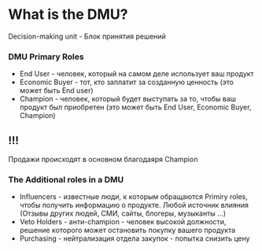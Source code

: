 # What is the DMU?

Decision-making unit - Блок принятия решений

### DMU Primary Roles
- End User - человек, который на самом деле использует ваш продукт
- Economic Buyer - тот, кто заплатит за созданную ценность (это может быть End user)
- Champion - человек, который будет выступать за то, чтобы ваш продукт был приобретен (это может быть End User, Economic Buyer, Champion)

## !!!
Продажи происходят в основном благодаяря Champion

### The Additional roles in a DMU
- Influencers - известные люди, к которым обращаются Primiry roles, чтобы получить информацию о продукте. Любой источник влияния (Отзывы других людей, СМИ, сайты, блогеры, музыканты ...)
- Veto Holders - анти-champion - человек высокой должности, решение которого может остановить покупку вашего продукта
- Purchasing - нейтрализация отдела закупок - попытка снизить цену


